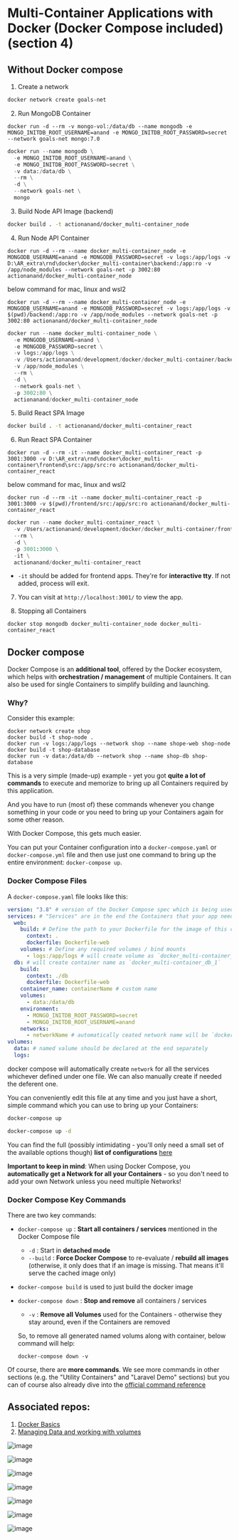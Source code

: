 # Multi-Container Applications with Docker (Docker Compose included) (section 4)

## Without Docker compose

1. Create a network

```bash
docker network create goals-net
```

2. Run MongoDB Container

```shell
docker run -d --rm -v mongo-vol:/data/db --name mongodb -e MONGO_INITDB_ROOT_USERNAME=anand -e MONGO_INITDB_ROOT_PASSWORD=secret --network goals-net mongo:7.0
```

```python
docker run --name mongodb \
  -e MONGO_INITDB_ROOT_USERNAME=anand \
  -e MONGO_INITDB_ROOT_PASSWORD=secret \
  -v data:/data/db \
  --rm \
  -d \
  --network goals-net \
  mongo
```

3. Build Node API Image (backend)

```bash
docker build . -t actionanand/docker_multi-container_node
```

4. Run Node API Container

```shell
docker run -d --rm --name docker_multi-container_node -e MONGODB_USERNAME=anand -e MONGODB_PASSWORD=secret -v logs:/app/logs -v D:\AR_extra\rnd\docker\docker_multi-container\backend:/app:ro -v /app/node_modules --network goals-net -p 3002:80 actionanand/docker_multi-container_node
```

below command for mac, linux and wsl2

```shell
docker run -d --rm --name docker_multi-container_node -e MONGODB_USERNAME=anand -e MONGODB_PASSWORD=secret -v logs:/app/logs -v $(pwd)/backend:/app:ro -v /app/node_modules --network goals-net -p 3002:80 actionanand/docker_multi-container_node
```

```python
docker run --name docker_multi-container_node \
  -e MONGODB_USERNAME=anand \
  -e MONGODB_PASSWORD=secret \
  -v logs:/app/logs \
  -v /Users/actionanand/development/docker/docker_multi-container/backend:/app:ro \
  -v /app/node_modules \
  --rm \
  -d \
  --network goals-net \
  -p 3002:80 \
  actionanand/docker_multi-container_node
```

5. Build React SPA Image

```bash
docker build . -t actionanand/docker_multi-container_react
```

6. Run React SPA Container

```shell
docker run -d --rm -it --name docker_multi-container_react -p 3001:3000 -v D:\AR_extra\rnd\docker\docker_multi-container\frontend\src:/app/src:ro actionanand/docker_multi-container_react
```

below command for mac, linux and wsl2

```shell
docker run -d --rm -it --name docker_multi-container_react -p 3001:3000 -v $(pwd)/frontend/src:/app/src:ro actionanand/docker_multi-container_react
```

```python
docker run --name docker_multi-container_react \
  -v /Users/actionanand/development/docker/docker_multi-container/frontend/src:/app/src:ro \
  --rm \
  -d \
  -p 3001:3000 \
  -it \
  actionanand/docker_multi-container_react
```

- `-it` should be added for frontend apps. They're for **interactive tty**. If not added, process will exit.

7. You can visit at `http://localhost:3001/` to view the app.

8. Stopping all Containers

```shell
docker stop mongodb docker_multi-container_node docker_multi-container_react
```

## Docker compose

Docker Compose is an **additional tool**, offered by the Docker ecosystem, which helps with **orchestration / management** of multiple Containers. It can also be used for single Containers to simplify building and launching.

### Why?

Consider this example:

```shell
docker network create shop
docker build -t shop-node .
docker run -v logs:/app/logs --network shop --name shope-web shop-node
docker build -t shop-database
docker run -v data:/data/db --network shop --name shop-db shop-database
```

This is a very simple (made-up) example - yet you got **quite a lot of commands** to execute and memorize to bring up all Containers required by this application.

And you have to run (most of) these commands whenever you change something in your code or you need to bring up your Containers again for some other reason.

With Docker Compose, this gets much easier.

You can put your Container configuration into a `docker-compose.yaml` or `docker-compose.yml` file and then use just one command to bring up the entire environment: `docker-compose up`.

### Docker Compose Files

A `docker-compose.yaml` file looks like this:

```yaml
version: "3.8" # version of the Docker Compose spec which is being used
services: # "Services" are in the end the Containers that your app needs
  web:
    build: # Define the path to your Dockerfile for the image of this container
      context: .
      dockerfile: Dockerfile-web
    volumes: # Define any required volumes / bind mounts
      - logs:/app/logs # will create volume as `docker_multi-container_logs`
  db: # will create container name as `docker_multi-container_db_1`
    build:
      context: ./db
      dockerfile: Dockerfile-web
    container_name: containerName # custom name
    volumes:
      - data:/data/db
    environment: 
      - MONGO_INITDB_ROOT_PASSWORD=secret
      - MONGO_INITDB_ROOT_USERNAME=anand
    networks:
      - networkName # automatically ceated network name will be `docker_multi-container_default`, if not mentioned here
volumes: 
  data: # named valume should be declared at the end separately
  logs:
```

docker compose will automatically create `network` for all the services whichever defined under one file. We can also manually create if needed the deferent one.

You can conveniently edit this file at any time and you just have a short, simple command which you can use to bring up your Containers:

```bash
docker-compose up
```

```bash
docker-compose up -d
```

You can find the full (possibly intimidating - you'll only need a small set of the available options though) **list of configurations** [here](https://docs.docker.com/compose/compose-file/)

**Important to keep in mind**: When using Docker Compose, you **automatically get a Network for all your Containers** - so you don't need to add your own Network unless you need multiple Networks!

### Docker Compose Key Commands

There are two key commands:

* `docker-compose up` : **Start all containers / services** mentioned in the Docker Compose file
    * `-d` : Start in **detached mode**
    * `--build` : **Force Docker Compose** to re-evaluate / **rebuild all images** (otherwise, it only does that if an image is missing. That means it'll serve the cached image only)

* `docker-compose build` is used to just build the docker image

* `docker-compose down` : **Stop and remove** all containers / services
    * `-v` : **Remove all Volumes** used for the Containers - otherwise they stay around, even if the Containers are removed

  So, to remove all generated named volums along with container, below command will help:

  ```shell
  docker-compose down -v
  ```

Of course, there are **more commands**. We see more commands in other sections (e.g. the "Utility Containers" and "Laravel Demo" sections) but you can of course also already dive into the [official command reference](https://docs.docker.com/compose/reference/)

## Associated repos:

1. [Docker Basics](https://github.com/actionanand/docker_playground)
2. [Managing Data and working with volumes](https://github.com/actionanand/docker_data_volume)

![image](https://github.com/actionanand/docker_multi-container/assets/46064269/702739dd-96d3-4736-9abe-1379e2238b11)

![image](https://github.com/actionanand/docker_multi-container/assets/46064269/1d5a3965-50e0-43f1-bf58-9a4f8373c00f)

![image](https://github.com/actionanand/docker_multi-container/assets/46064269/b34b01c2-c3ba-4bb5-b634-c41c4db740fe)

![image](https://github.com/actionanand/docker_multi-container/assets/46064269/9eb1b2b7-229a-4141-a27f-3db0bd5c1e53)

![image](https://github.com/actionanand/docker_multi-container/assets/46064269/b0d12cc5-e1de-474b-8155-f6320c7c3f28)


![image](https://github.com/actionanand/docker_multi-container/assets/46064269/395db00c-36e0-4288-a68f-f934d7114bb2)

![image](https://github.com/actionanand/docker_multi-container/assets/46064269/f710a030-7264-453e-9333-afe391dea013)



